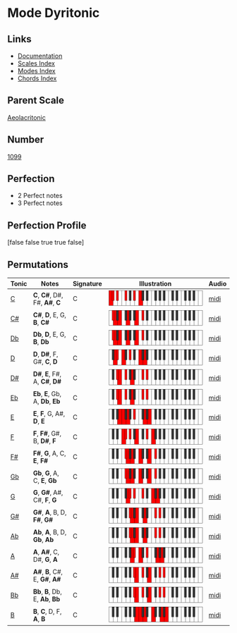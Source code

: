 # Mode Dyritonic

## Links

- [Documentation](index.md)
- [Scales Index](Scales.md)
- [Modes Index](Modes.md)
- [Chords Index](Chords.md)

## Parent Scale

[Aeolacritonic](ScaleAeolacritonic.md)

## Number

[1099](https://ianring.com/musictheory/scales/1099)

## Perfection

- 2 Perfect notes
- 3 Perfect notes

## Perfection Profile

[false false true true false]

## Permutations

| Tonic | Notes | Signature | Illustration | Audio |
|-------|-------|-----------|--------------|-------|
| [C](ModeCNaturalDyritonic.md) | **C**, **C#**, D#, F#, **A#**, **C** | C | ![CNaturalDyritonic](ModeCNaturalDyritonic.png) | [midi](https://github.com/edipermadi/music/blob/main/docs/ModeCNaturalDyritonic.mid?raw=true) |
| [C#](ModeCSharpDyritonic.md) | **C#**, **D**, E, G, **B**, **C#** | C | ![CSharpDyritonic](ModeCSharpDyritonic.png) | [midi](https://github.com/edipermadi/music/blob/main/docs/ModeCSharpDyritonic.mid?raw=true) |
| [Db](ModeDFlatDyritonic.md) | **Db**, **D**, E, G, **B**, **Db** | C | ![DFlatDyritonic](ModeDFlatDyritonic.png) | [midi](https://github.com/edipermadi/music/blob/main/docs/ModeDFlatDyritonic.mid?raw=true) |
| [D](ModeDNaturalDyritonic.md) | **D**, **D#**, F, G#, **C**, **D** | C | ![DNaturalDyritonic](ModeDNaturalDyritonic.png) | [midi](https://github.com/edipermadi/music/blob/main/docs/ModeDNaturalDyritonic.mid?raw=true) |
| [D#](ModeDSharpDyritonic.md) | **D#**, **E**, F#, A, **C#**, **D#** | C | ![DSharpDyritonic](ModeDSharpDyritonic.png) | [midi](https://github.com/edipermadi/music/blob/main/docs/ModeDSharpDyritonic.mid?raw=true) |
| [Eb](ModeEFlatDyritonic.md) | **Eb**, **E**, Gb, A, **Db**, **Eb** | C | ![EFlatDyritonic](ModeEFlatDyritonic.png) | [midi](https://github.com/edipermadi/music/blob/main/docs/ModeEFlatDyritonic.mid?raw=true) |
| [E](ModeENaturalDyritonic.md) | **E**, **F**, G, A#, **D**, **E** | C | ![ENaturalDyritonic](ModeENaturalDyritonic.png) | [midi](https://github.com/edipermadi/music/blob/main/docs/ModeENaturalDyritonic.mid?raw=true) |
| [F](ModeFNaturalDyritonic.md) | **F**, **F#**, G#, B, **D#**, **F** | C | ![FNaturalDyritonic](ModeFNaturalDyritonic.png) | [midi](https://github.com/edipermadi/music/blob/main/docs/ModeFNaturalDyritonic.mid?raw=true) |
| [F#](ModeFSharpDyritonic.md) | **F#**, **G**, A, C, **E**, **F#** | C | ![FSharpDyritonic](ModeFSharpDyritonic.png) | [midi](https://github.com/edipermadi/music/blob/main/docs/ModeFSharpDyritonic.mid?raw=true) |
| [Gb](ModeGFlatDyritonic.md) | **Gb**, **G**, A, C, **E**, **Gb** | C | ![GFlatDyritonic](ModeGFlatDyritonic.png) | [midi](https://github.com/edipermadi/music/blob/main/docs/ModeGFlatDyritonic.mid?raw=true) |
| [G](ModeGNaturalDyritonic.md) | **G**, **G#**, A#, C#, **F**, **G** | C | ![GNaturalDyritonic](ModeGNaturalDyritonic.png) | [midi](https://github.com/edipermadi/music/blob/main/docs/ModeGNaturalDyritonic.mid?raw=true) |
| [G#](ModeGSharpDyritonic.md) | **G#**, **A**, B, D, **F#**, **G#** | C | ![GSharpDyritonic](ModeGSharpDyritonic.png) | [midi](https://github.com/edipermadi/music/blob/main/docs/ModeGSharpDyritonic.mid?raw=true) |
| [Ab](ModeAFlatDyritonic.md) | **Ab**, **A**, B, D, **Gb**, **Ab** | C | ![AFlatDyritonic](ModeAFlatDyritonic.png) | [midi](https://github.com/edipermadi/music/blob/main/docs/ModeAFlatDyritonic.mid?raw=true) |
| [A](ModeANaturalDyritonic.md) | **A**, **A#**, C, D#, **G**, **A** | C | ![ANaturalDyritonic](ModeANaturalDyritonic.png) | [midi](https://github.com/edipermadi/music/blob/main/docs/ModeANaturalDyritonic.mid?raw=true) |
| [A#](ModeASharpDyritonic.md) | **A#**, **B**, C#, E, **G#**, **A#** | C | ![ASharpDyritonic](ModeASharpDyritonic.png) | [midi](https://github.com/edipermadi/music/blob/main/docs/ModeASharpDyritonic.mid?raw=true) |
| [Bb](ModeBFlatDyritonic.md) | **Bb**, **B**, Db, E, **Ab**, **Bb** | C | ![BFlatDyritonic](ModeBFlatDyritonic.png) | [midi](https://github.com/edipermadi/music/blob/main/docs/ModeBFlatDyritonic.mid?raw=true) |
| [B](ModeBNaturalDyritonic.md) | **B**, **C**, D, F, **A**, **B** | C | ![BNaturalDyritonic](ModeBNaturalDyritonic.png) | [midi](https://github.com/edipermadi/music/blob/main/docs/ModeBNaturalDyritonic.mid?raw=true) |
